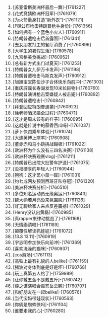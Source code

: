 
1. [苏亚雷斯美洲杯最后一舞]-[1761227]
1. [花式竞猜欧洲杯冠军]-[1761079]
1. [为火箭量身打造“新外衣”]-[1761121]
1. [FBI公布枪击特朗普枪手身份]-[1761356]
1. [如何拥有一个蓝色小火人]-[1760911]
1. [特朗普遭枪击后首露面]-[1761341]
1. [去女朋友打工的餐厅消费了]-[1760896]
1. [大学生的暑假生活]-[1760578]
1. [九宫格美食挑战]-[1760952]
1. [总有新方式出门过夏天]-[1761253]
1. [特朗普女儿伊万卡发声]-[1761198]
1. [特朗普遭枪击马斯克发声]-[1760912]
1. [旭旭宝宝陈伯沙子合体快乐向前冲]-[1761303]
1. [重庆辟谣长寿湖发现10米长巨物]-[1760760]
1. [特朗普演讲枪击案嫌疑人被击毙]-[1760892]
1. [特朗普遭枪击]-[1760842]
1. [拜登回应特朗普遇袭]-[1760923]
1. [徐老师晒求婚全过程]-[1760471]
1. [这才是周末该有的样子]-[1760095]
1. [这就是传说中的蒜香西瓜吗]-[1761037]
1. [萝卜快跑乘车体验]-[1761074]
1. [大连英博上座率]-[1760908]
1. [董赤赤和马小跳挑战蹦极]-[1761022]
1. [欧洲杯为什么没有三四名决赛]-[1761138]
1. [欧洲杯决赛观赛vlog]-[1761211]
1. [特朗普已出院大批警车护送]-[1761075]
1. [没福硬享的年轻人]-[1760944]
1. [狗狗：这才艺小菜一碟]-[1761031]
1. [约七成网友预测西班牙队夺冠]-[1761320]
1. [美洲杯决赛分析]-[1760510]
1. [多位知名运动员无缘奥运]-[1760843]
1. [魏大勋若月亮没来氛围感]-[1761126]
1. [好无聊给家人来点反差震撼]-[1761029]
1. [Henry没认出黄磊]-[1760985]
1. [真rapper来律动挑战了]-[1761168]
1. [无情画清唱]-[1761189]
1. [颠覆性解读抓娃娃]-[1761072]
1. [13.8 13.11]-[1760919]
1. [宇志明参加快乐向前冲]-[1761369]
1. [喜欢洗澡的猫咪]-[1760937]
1. [cos游场]-[1761113]
1. [高铁上最有礼貌的人belike]-[1761159]
1. [猪油对身体到底是好是坏]-[1760768]
1. [玩上真第五人格了]-[1759989]
1. [让你戴五金不是戴五斤]-[1760742]
1. [薛之谦演唱会嘉宾岳云鹏]-[1760707]
1. [和好朋友在一起belike]-[1760576]
1. [当代宝妈带娃现状]-[1760563]
1. [你俩是蜘蛛侠吗]-[1761104]
1. [谁要走我的心]-[1760280]